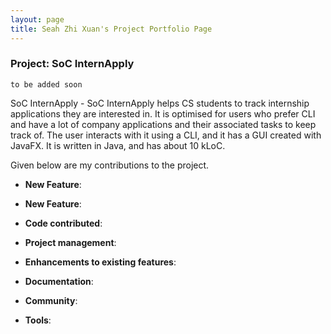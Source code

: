 ```yaml
---
layout: page
title: Seah Zhi Xuan's Project Portfolio Page
---
```


### Project: SoC InternApply

`to be added soon`

SoC InternApply - SoC InternApply helps CS students to track internship applications they are interested in. It is optimised for users who prefer CLI and have a lot of company applications and their associated tasks to keep track of. The user interacts with it using a CLI, and it has a GUI created with JavaFX. It is written in Java, and has about 10 kLoC.

Given below are my contributions to the project.

* **New Feature**:

* **New Feature**: 

* **Code contributed**: 

* **Project management**:

* **Enhancements to existing features**:

* **Documentation**:

* **Community**:

* **Tools**:


